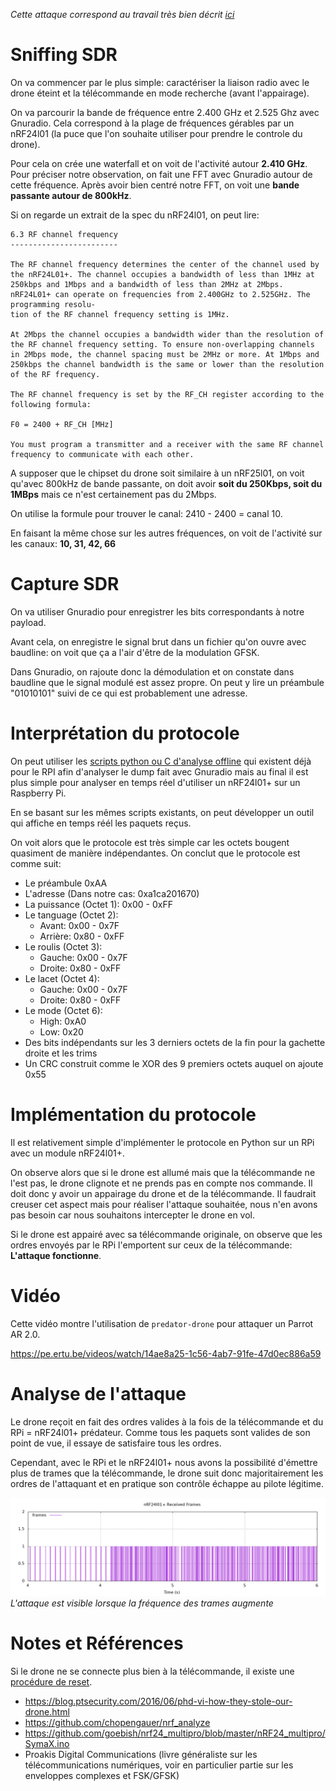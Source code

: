 *Cette attaque correspond au travail très bien décrit [ici](https://blog.ptsecurity.com/2016/06/phd-vi-how-they-stole-our-drone.html)*

# Sniffing SDR

On va commencer par le plus simple: caractériser la liaison radio avec le drone éteint et la télécommande en mode recherche (avant l'appairage).


On va parcourir la bande de fréquence entre 2.400 GHz et 2.525 Ghz avec Gnuradio. Cela correspond à la plage de fréquences gérables par un nRF24l01 (la puce que l'on souhaite utiliser pour prendre le controle du drone).




Pour cela on crée une waterfall et on voit de l'activité autour **2.410 GHz**. Pour préciser notre observation, on fait une FFT avec Gnuradio autour de cette fréquence. Après avoir bien centré notre FFT, on voit une **bande passante autour de 800kHz**.

Si on regarde un extrait de la spec du nRF24l01, on peut lire:

```
6.3 RF channel frequency
------------------------

The RF channel frequency determines the center of the channel used by the nRF24L01+. The channel occupies a bandwidth of less than 1MHz at 250kbps and 1Mbps and a bandwidth of less than 2MHz at 2Mbps. nRF24L01+ can operate on frequencies from 2.400GHz to 2.525GHz. The programming resolu-
tion of the RF channel frequency setting is 1MHz.

At 2Mbps the channel occupies a bandwidth wider than the resolution of the RF channel frequency setting. To ensure non-overlapping channels in 2Mbps mode, the channel spacing must be 2MHz or more. At 1Mbps and 250kbps the channel bandwidth is the same or lower than the resolution of the RF frequency.

The RF channel frequency is set by the RF_CH register according to the following formula:

F0 = 2400 + RF_CH [MHz]

You must program a transmitter and a receiver with the same RF channel frequency to communicate with each other.
```

A supposer que le chipset du drone soit similaire à un nRF25l01, on voit qu'avec 800kHz de bande passante, on doit avoir **soit du 250Kbps, soit du 1MBps** mais ce n'est certainement pas du 2Mbps.

On utilise la formule pour trouver le canal: 2410 - 2400 = canal 10.

En faisant la même chose sur les autres fréquences, on voit de l'activité sur les canaux: **10, 31, 42, 66**

# Capture SDR

On va utiliser Gnuradio pour enregistrer les bits correspondants à notre payload.

Avant cela, on enregistre le signal brut dans un fichier qu'on ouvre avec baudline: on voit que ça a l'air d'être de la modulation GFSK.

Dans Gnuradio, on rajoute donc la démodulation et on constate dans baudline que le signal modulé est assez propre. On peut y lire un préambule "01010101" suivi de ce qui est probablement une adresse.

# Interprétation du protocole

On peut utiliser les [scripts python ou C d'analyse offline](https://github.com/chopengauer/nrf_analyze) qui existent déjà pour le RPI afin d'analyser le dump fait avec Gnuradio mais au final il est plus simple pour analyser en temps réel d'utiliser un nRF24l01+ sur un Raspberry Pi.

En se basant sur les mêmes scripts existants, on peut développer un outil qui affiche en temps réél les paquets reçus.

On voit alors que le protocole est très simple car les octets bougent quasiment de manière indépendantes. On conclut que le protocole est comme suit:
- Le préambule 0xAA
- L'adresse (Dans notre cas: 0xa1ca201670)
- La puissance (Octet 1): 0x00 - 0xFF
- Le tanguage (Octet 2):
  - Avant: 0x00 - 0x7F
  - Arrière: 0x80 - 0xFF
- Le roulis (Octet 3):
  - Gauche: 0x00 - 0x7F
  - Droite: 0x80 - 0xFF
- Le lacet (Octet 4):
  - Gauche: 0x00 - 0x7F
  - Droite: 0x80 - 0xFF
- Le mode (Octet 6):
  - High: 0xA0
  - Low: 0x20
- Des bits indépendants sur les 3 derniers octets de la fin pour la gachette droite et les trims
- Un CRC construit comme le XOR des 9 premiers octets auquel on ajoute 0x55

# Implémentation du protocole

Il est relativement simple d'implémenter le protocole en Python sur un RPi avec un module nRF24l01+.

On observe alors que si le drone est allumé mais que la télécommande ne l'est pas, le drone clignote et ne prends pas en compte nos commande. Il doit donc y avoir un appairage du drone et de la télécommande. Il faudrait creuser cet aspect mais pour réaliser l'attaque souhaitée, nous n'en avons pas besoin car nous souhaitons intercepter le drone en vol.

Si le drone est appairé avec sa télécommande originale, on observe que les ordres envoyés par le RPi l'emportent sur ceux de la télécommande: **L'attaque fonctionne**.

# Vidéo

Cette vidéo montre l'utilisation de `predator-drone` pour attaquer un Parrot AR 2.0.

https://pe.ertu.be/videos/watch/14ae8a25-1c56-4ab7-91fe-47d0ec886a59

# Analyse de l'attaque

Le drone reçoit en fait des ordres valides à la fois de la télécommande et du RPi = nRF24l01+ prédateur. Comme tous les paquets sont valides de son point de vue, il essaye de satisfaire tous les ordres.

Cependant, avec le RPi et le nRF24l01+ nous avons la possibilité d'émettre plus de trames que la télécommande, le drone suit donc majoritairement les ordres de l'attaquant et en pratique son contrôle échappe au pilote légitime.

![Image](plot.png)
*L'attaque est visible lorsque la fréquence des trames augmente*

# Notes et Références

Si le drone ne se connecte plus bien à la télécommande, il existe une [procédure de reset](https://www.firstquadcopter.com/news/resetting-calibrating-Syma-x5c/).

- https://blog.ptsecurity.com/2016/06/phd-vi-how-they-stole-our-drone.html
- https://github.com/chopengauer/nrf_analyze
- https://github.com/goebish/nrf24_multipro/blob/master/nRF24_multipro/SymaX.ino
- Proakis Digital Communications (livre généraliste sur les télécommunications numériques, voir en particulier partie sur les enveloppes complexes et FSK/GFSK)